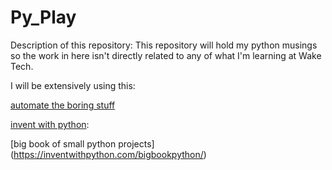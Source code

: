 # Py\_Play

Description of this repository: This repository will hold my python musings so the work in here isn't directly related to any of what I'm learning at Wake Tech.

I will be extensively using this:

[automate the boring stuff](https://automatetheboringstuff.com/) 

[invent with python](https://inventwithpython.com/):



[big book of small python projects] (https://inventwithpython.com/bigbookpython/)